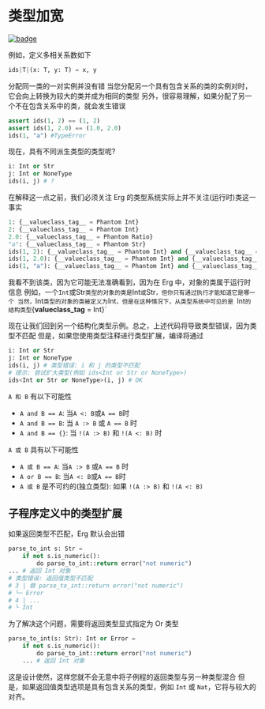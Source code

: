 # 类型加宽

[![badge](https://img.shields.io/endpoint.svg?url=https%3A%2F%2Fgezf7g7pd5.execute-api.ap-northeast-1.amazonaws.com%2Fdefault%2Fsource_up_to_date%3Fowner%3Derg-lang%26repos%3Derg%26ref%3Dmain%26path%3Ddoc/EN/syntax/type/advanced/widening.md%26commit_hash%3D06f8edc9e2c0cee34f6396fd7c64ec834ffb5352)](https://gezf7g7pd5.execute-api.ap-northeast-1.amazonaws.com/default/source_up_to_date?owner=erg-lang&repos=erg&ref=main&path=doc/EN/syntax/type/advanced/widening.md&commit_hash=06f8edc9e2c0cee34f6396fd7c64ec834ffb5352)

例如，定义多相关系数如下

```python
ids|T|(x: T, y: T) = x, y
```

分配同一类的一对实例并没有错
当您分配另一个具有包含关系的类的实例对时，它会向上转换为较大的类并成为相同的类型
另外，很容易理解，如果分配了另一个不在包含关系中的类，就会发生错误

```python
assert ids(1, 2) == (1, 2)
assert ids(1, 2.0) == (1.0, 2.0)
ids(1, "a") #TypeError
```

现在，具有不同派生类型的类型呢?

```python
i: Int or Str
j: Int or NoneType
ids(i, j) # ?
```

在解释这一点之前，我们必须关注 Erg 的类型系统实际上并不关注(运行时)类这一事实

```python
1: {__valueclass_tag__ = Phantom Int}
2: {__valueclass_tag__ = Phantom Int}
2.0: {__valueclass_tag__ = Phantom Ratio}
"a": {__valueclass_tag__ = Phantom Str}
ids(1, 2): {__valueclass_tag__ = Phantom Int} and {__valueclass_tag__ = Phantom Int} == {__valueclass_tag__ = Phantom Int}
ids(1, 2.0): {__valueclass_tag__ = Phantom Int} and {__valueclass_tag__ = Phantom Ratio} == {__valueclass_tag__ = Phantom Ratio} # Int < Ratio
ids(1, "a"): {__valueclass_tag__ = Phantom Int} and {__valueclass_tag__ = Phantom Str} == Never # 类型错误
```

我看不到该类，因为它可能无法准确看到，因为在 Erg 中，对象的类属于运行时信息
例如，一个`Int`或Str`类型的对象的类是`Int`或`Str`，但你只有通过执行才能知道它是哪一个
当然，`Int` 类型的对象的类被定义为 `Int`，但是在这种情况下，从类型系统中可见的是 `Int` 的结构类型 `{__valueclass_tag__ = Int}`

现在让我们回到另一个结构化类型示例。总之，上述代码将导致类型错误，因为类型不匹配
但是，如果您使用类型注释进行类型扩展，编译将通过

```python
i: Int or Str
j: Int or NoneType
ids(i, j) # 类型错误: i 和 j 的类型不匹配
# 提示: 尝试扩大类型(例如 ids<Int or Str or NoneType>)
ids<Int or Str or NoneType>(i, j) # OK
```

`A 和 B` 有以下可能性

* `A and B == A`: 当`A <: B`或`A == B`时
* `A and B == B`: 当 `A :> B` 或 `A == B` 时
* `A and B == {}`: 当 `!(A :> B)` 和 `!(A <: B)` 时

`A 或 B` 具有以下可能性

* `A 或 B == A`: 当`A :> B` 或`A == B` 时
* `A or B == B`: 当`A <: B`或`A == B`时
* `A 或 B` 是不可约的(独立类型): 如果 `!(A :> B)` 和 `!(A <: B)`

## 子程序定义中的类型扩展

如果返回类型不匹配，Erg 默认会出错

```python
parse_to_int s: Str =
    if not s.is_numeric():
        do parse_to_int::return error("not numeric")
... # 返回 Int 对象
# 类型错误: 返回值类型不匹配
# 3 | 做 parse_to_int::return error("not numeric")
# └─ Error
# 4 | ...
# └ Int
```

为了解决这个问题，需要将返回类型显式指定为 Or 类型

```python
parse_to_int(s: Str): Int or Error =
    if not s.is_numeric():
        do parse_to_int::return error("not numeric")
    ... # 返回 Int 对象
```

这是设计使然，这样您就不会无意中将子例程的返回类型与另一种类型混合
但是，如果返回值类型选项是具有包含关系的类型，例如 `Int` 或 `Nat`，它将与较大的对齐。